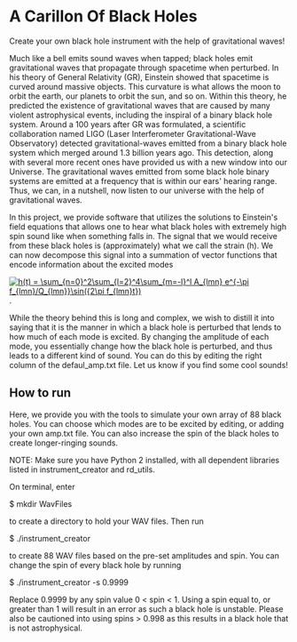 # A Carillon Of Black Holes
Create your own black hole instrument with the help of gravitational waves! 

Much like a bell emits sound waves when tapped; black holes emit gravitational waves that propagate through spacetime when perturbed. In his theory of General Relativity (GR), Einstein showed that spacetime is curved around massive objects. This curvature is what allows the moon to orbit the earth, our planets to orbit the sun, and so on. Within this theory, he predicted the existence of gravitational waves that are caused by many violent astrophysical events, including the inspiral of a binary black hole system. Around a 100 years after GR was formulated, a scientific collaboration named LIGO (Laser Interferometer Gravitational-Wave Observatory) detected gravitational-waves emitted from a binary black hole system which merged around 1.3 billion years ago. This detection, along with several more recent ones have provided us with a new window into our Universe. The gravitational waves emitted from some black hole binary systems are emitted at a frequency that is within our ears' hearing range. Thus, we can, in a nutshell, now listen to our universe with the help of gravitational waves.

In this project, we provide software that utilizes the solutions to Einstein's field equations that allows one to hear what black holes with extremely high spin sound like when something falls in. The signal that we would receive from these black holes is (approximately) what we call the strain (h). We can now decompose this signal into a summation of vector functions that encode information about the excited modes

<a href="http://www.codecogs.com/eqnedit.php?latex=h(t)&space;=&space;\sum_{n=0}^2\sum_{l=2}^4\sum_{m=-l}^l&space;A_{lmn}&space;e^{-\pi&space;f_{lmn}/Q_{lmn}}\sin({2\pi&space;f_{lmn}t})" target="_blank"><img src="http://latex.codecogs.com/gif.latex?h(t)&space;=&space;\sum_{n=0}^2\sum_{l=2}^4\sum_{m=-l}^l&space;A_{lmn}&space;e^{-\pi&space;f_{lmn}/Q_{lmn}}\sin({2\pi&space;f_{lmn}t})" title="h(t) = \sum_{n=0}^2\sum_{l=2}^4\sum_{m=-l}^l A_{lmn} e^{-\pi f_{lmn}/Q_{lmn}}\sin({2\pi f_{lmn}t})" /></a>.

While the theory behind this is long and complex, we wish to distill it into saying that it is the manner in which a black hole is perturbed that lends to how much of each mode is excited. By changing the amplitude of each mode, you essentially change how the black hole is perturbed, and thus leads to a different kind of sound. You can do this by editing the right column of the defaul_amp.txt file. Let us know if you find some cool sounds!

## How to run

Here, we provide you with the tools to simulate your own array of 88 black holes. You can choose which modes are to be excited by editing, or adding your own amp.txt file. You can also increase the spin of the black holes to create longer-ringing sounds.

NOTE: Make sure you have Python 2 installed, with all dependent libraries listed in instrument_creator and rd_utils. 

On terminal, enter

$ mkdir WavFiles

to create a directory to hold your WAV files. Then run

$ ./instrument_creator 

to create 88 WAV files based on the pre-set amplitudes and spin. You can change the spin of every black hole by running

$ ./instrument_creator -s 0.9999

Replace 0.9999 by any spin value 0 < spin < 1. Using a spin equal to, or greater than 1 will result in an error as such a black hole is unstable. Please also be cautioned into using spins > 0.998 as this results in a black hole that is not astrophysical.
